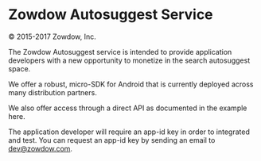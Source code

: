 # Zowdow Autosuggest Service

© 2015-2017 Zowdow, Inc.

The Zowdow Autosuggest service is intended to provide application developers with a new opportunity to monetize in the search autosuggest space.

We offer a robust, micro-SDK for Android that is currently deployed across many distribution partners.

We also offer access through a direct API as documented in the example here.

The application developer will require an app-id key in order to integrated and test. You can request an app-id key by sending an email to dev@zowdow.com.
